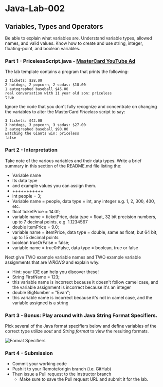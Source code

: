 # Java-Lab-002

## Variables, Types and Operators

Be able to explain what variables are. Understand variable types, allowed names, and valid values.
Know how to create and use string, integer, floating-point, and boolean variables.

### Part 1 - PricelessScript.java - [MasterCard YouTube Ad](https://www.youtube.com/watch?v=Q_6stXKGuHo)

The lab template contains a program that prints the following:
```
2 tickets: $28.00
2 hotdogs, 2 popcorn, 2 sodas: $18.00
1 autographed baseball $45.00
real conversation with 11 year old son: priceless
true
```

Ignore the code that you don't fully recognize and concentrate on changing the variables to alter the MasterCard *Priceless* script to say:
```
3 tickets: $42.00
3 hotdogs, 3 popcorn, 3 sodas: $27.00
2 autographed baseball $90.00
watching the Giants win: priceless
false
```

### Part 2 - Interpretation
Take note of the various variables and their data types. Write a brief summary in this section of the README.md file listing the:
* Variable name
* Its data type
* and example values you can assign them.
* +++++++++++
* int people = 3;
* Variable name = people, data type = int, any integer e.g. 1, 2, 300, 400, etc.
* float ticketPrice = 14.0f; 
* variable name = ticketPrice, data type = float, 32 bit precision numbers, up to 7 decimal points, e.g. 1.1234567
* double itemPrice = 9.0;
* variable name = itemPrice, data type = double, same as float, but 64 bit, up to 15 decimal points
* boolean trueOrFalse = false;
* variable name = true0rFalse, data type = boolean, true or false

Next give TWO example variable names and TWO example variable assignments that are *WRONG* and explain why.
* Hint: your IDE can help you discover these!
* String FirstName = 123;
* this variable name is incorrect because it doesn't follow camel case, and the variable assignment is incorrect because it's an integer
* double BigNumber = "Evan";
* this variable name is incorrect because it's not in camel case, and the variable assigned is a string

### Part 3 - Bonus: Play around with Java String Format Specifiers.

Pick several of the Java format specifiers below and define variables of the correct type utilize *sout* and *String.format* to view the resulting formats.

![Format Specifiers](JavaStringFormatSpecifiers.png)

### Part 4 - Submission
* Commit your working code
* Push it to your Remote/origin branch (i.e. GitHub)
* Then issue a Pull request to the instructor branch
    * Make sure to save the Pull request URL and submit it for the lab.